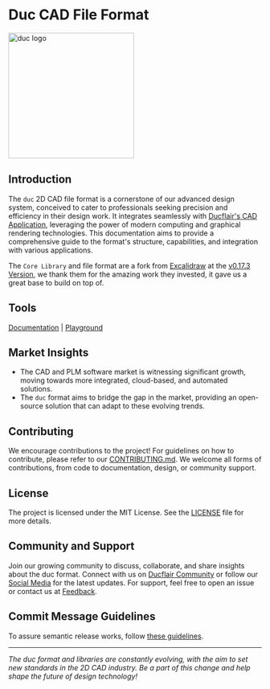 # Duc CAD File Format

<img src="https://ducflair-public.s3.eu-west-2.amazonaws.com/duc/duc-extended.png" alt="duc logo" height="250"> 

## Introduction

The `duc` 2D CAD file format is a cornerstone of our advanced design system, conceived to cater to professionals seeking precision and efficiency in their design work. It integrates seamlessly with [Ducflair's CAD Application](https://ducflair.com), leveraging the power of modern computing and graphical rendering technologies. This documentation aims to provide a comprehensive guide to the format's structure, capabilities, and integration with various applications.

The `Core Library` and file format are a fork from [Excalidraw](https://github.com/excalidraw/excalidraw) at the [v0.17.3 Version](https://github.com/excalidraw/excalidraw/releases/tag/v0.17.3), we thank them for the amazing work they invested, it gave us a great base to build on top of.

## Tools
[Documentation](https://duc.ducflair.com) | [Playground](https://ducflair.com/core)


## Market Insights

- The CAD and PLM software market is witnessing significant growth, moving towards more integrated, cloud-based, and automated solutions.
- The `duc` format aims to bridge the gap in the market, providing an open-source solution that can adapt to these evolving trends.

## Contributing

We encourage contributions to the project! For guidelines on how to contribute, please refer to our [CONTRIBUTING.md](./CONTRIBUTING.md). We welcome all forms of contributions, from code to documentation, design, or community support.

## License

The project is licensed under the MIT License. See the [LICENSE](./LICENSE) file for more details.

## Community and Support

Join our growing community to discuss, collaborate, and share insights about the duc format. Connect with us on [Ducflair Community](https://www.ducflair/community) or follow our [Social Media](https://www.ducflair.com/socials) for the latest updates. For support, feel free to open an issue or contact us at [Feedback](https://www.ducflair.com/feedback).

## Commit Message Guidelines
To assure semantic release works, follow [these guidelines](https://semantic-release.gitbook.io/semantic-release#how-does-it-work).

---

*The duc format and libraries are constantly evolving, with the aim to set new standards in the 2D CAD industry. Be a part of this change and help shape the future of design technology!*
